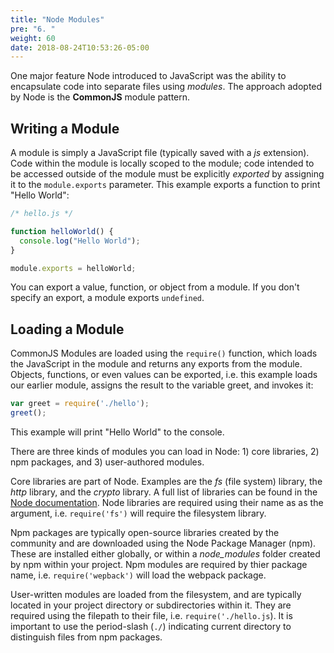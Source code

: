 ```yaml
---
title: "Node Modules"
pre: "6. "
weight: 60
date: 2018-08-24T10:53:26-05:00
---
```


One major feature Node introduced to JavaScript was the ability to encapsulate code into separate files using _modules_.  The approach adopted by Node is the  __CommonJS__ module pattern. 

## Writing a Module 
A module is simply a JavaScript file (typically saved with a _js_ extension).  Code within the module is locally scoped to the module; code intended to be accessed outside of the module must be explicitly _exported_ by assigning it to the `module.exports` parameter.  This example exports a function to print "Hello World":

```js
/* hello.js */

function helloWorld() {
  console.log("Hello World");
}

module.exports = helloWorld;
```

You can export a value, function, or object from a module.  If you don't specify an export, a module exports `undefined`.

## Loading a Module
CommonJS Modules are loaded using the `require()` function, which loads the JavaScript in the module and returns any exports from the module.  Objects, functions, or even values can be exported, i.e. this example loads our earlier module, assigns the result to the variable greet, and invokes it:

```js 
var greet = require('./hello');
greet();
```

This example will print "Hello World" to the console.

There are three kinds of modules you can load in Node: 1) core libraries, 2) npm packages, and 3) user-authored modules.

Core libraries are part of Node.  Examples are the _fs_ (file system) library, the _http_ library, and the _crypto_ library.  A full list of libraries can be found in the [Node documentation](https://nodejs.org/api/). Node libraries are required using their name as as the argument, i.e. `require('fs')` will require the filesystem library.

Npm packages are typically open-source libraries created by the community and are downloaded using the Node Package Manager (npm).  These are installed either globally, or within a _node_modules_ folder created by npm within your project.  Npm modules are required by thier package name, i.e. `require('wepback')` will load the webpack package.  

User-written modules are loaded from the filesystem, and are typically located in your project directory or subdirectories within it.  They are required using the filepath to their file, i.e. `require('./hello.js`).  It is important to use the period-slash (`./`) indicating current directory to distinguish files from npm packages.